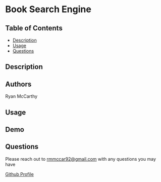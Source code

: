 # Book Search Engine

## Table of Contents

- [Description](#description)
- [Usage](#usage)
- [Questions](#questions)

## Description

## Authors

Ryan McCarthy

## Usage

## Demo

## Questions

Please reach out to rmmccar92@gmail.com with any questions you may have

[Github Profile](https://github.com/rmmccar92)
